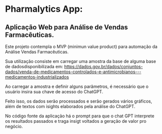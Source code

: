 # Pharmalytics App:

## Aplicação Web para Análise de Vendas Farmacêuticas.

Este projeto contempla o MVP (minimun value product) para automação da Análise Vendas Farmacêuticas.

Sua utilização consiste em carregar uma amostra da base de alguma base de dadosdisponibilizada
em:
https://dados.gov.br/dados/conjuntos-dados/venda-de-medicamentos-controlados-e-antimicrobianos---medicamentos-industrializados

Ao carregar a amostra e definir alguns parâmetros, é necessário que o usuário insira sua chave de acesso do ChatGPT.

Feito isso, os dados serão processados e serão gerados vários gráficos, além de textos com isights elaborados
pela análise do ChatGPT.

No código fonte da aplicação há o prompt para que o chat GPT interprete os resultados passados e traga insigt 
voltados a geração de valor pro negócio.
